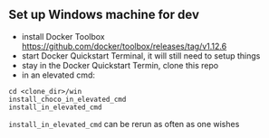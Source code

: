 
## Set up Windows machine for dev

* install Docker Toolbox https://github.com/docker/toolbox/releases/tag/v1.12.6
* start Docker Quickstart Terminal, it will still need to setup things
* stay in the Docker Quickstart Termin, clone this repo
* in an elevated cmd:
```
cd <clone_dir>/win
install_choco_in_elevated_cmd
install_in_elevated_cmd
```

`install_in_elevated_cmd` can be rerun as often as one wishes

